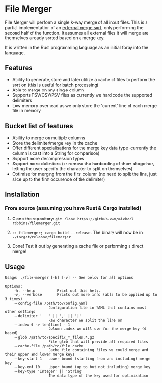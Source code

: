 # File Merger

File Merger will perform a single k-way merge of all input files. This is a partial implementation of an [external merge sort](https://en.wikipedia.org/wiki/External_sorting#External_merge_sort), only performing the second half of the function. It assumes all external files it will merge are themselves already sorted based on a merge key.

It is written in the Rust programming language as an initial foray into the language.

## Features
* Ability to generate, store and later utilize a cache of files to perform the sort on (this is useful for batch processing)
* Able to merge on any single column
* Supports TSV/CSV/PSV files as currently we hard code the supported delimiters
* Low memory overhead as we only store the 'current' line of each merge file in memory

## Bucket list of features
* Ability to merge on multiple columns
* Store the delimiter/merge key in the cache
* Offer different specialisations for the merge key data type (currently the column is cast into a String for comparison)
* Support more decompression types
* Support more delimiters (or remove the hardcoding of them altogether, letting the user specify the character to split on themselves)
* Optimise for merging from the first column (no need to split the line, just slice up to the first occurence of the delimiter)

## Installation
### From source (assuming you have Rust & Cargo installed)
1. Clone the repository: ```git clone https://github.com/michael-robbins/filemerger.git```

2. ```cd filemerger; cargo build --release```. The binary will now be in ```./target/release/filemerger```

3. Done! Test it out by generating a cache file or performing a direct merge!

## Usage
    Usage: ./file-merger [-h] [-v] -- See below for all options

    Options:
        -h, --help          Print out this help.
        -v, --verbose       Prints out more info (able to be applied up to 3 times)
        --config-file /path/to/config.yaml
                        Configuration file in YAML that contains most other settings
        --delimiter '	' || ',' || '|'
                        Raw character we split the line on
        --index 0 -> len(line) - 1
                        Column index we will use for the merge key (0 based)
        --glob /path/to/specific_*_files.*.gz
                        File glob that will provide all required files
        --cache-file /path/to/file.cache
                        Cache file containing files we could merge and their upper and lower merge keys
        --key-start 1   Lower bound (starting from and including) merge key
        --key-end 10    Upper bound (up to but not including) merge key
        --key-type 'Integer' || 'String'
                        The data type of the key used for optimization
